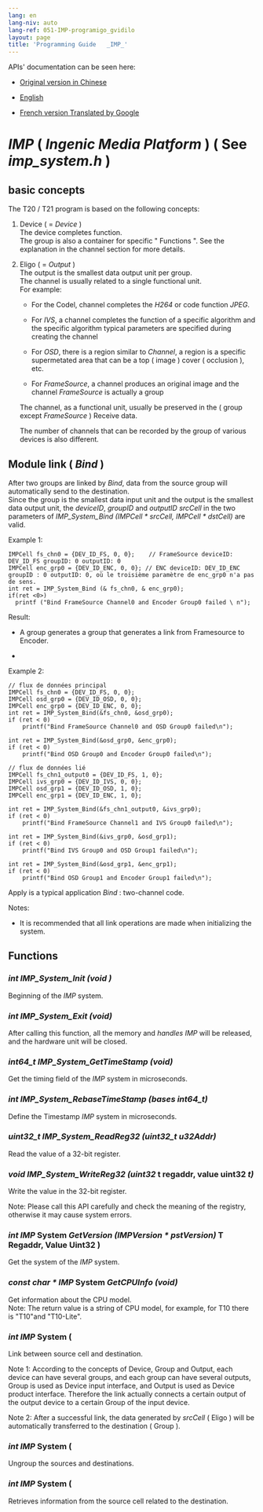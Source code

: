 ```yaml
---
lang: en
lang-niv: auto
lang-ref: 051-IMP-programigo_gvidilo
layout: page
title: 'Programming Guide   _IMP_'
---
```



APIs' documentation can be seen here:   
* [  Original version in Chinese  ](../../zh/includes.zh/html/)  


* [  English  ](../../en/includes.en/html/)  


* [  French version Translated by Google  ](../../fr/includes.fr/html/)  




# _IMP_   \(  _Ingenic Media Platform_  \)   \( See   _imp\_system.h_  \)

## basic concepts
The T20 / T21 program is based on the following concepts:  
 1. Device   \( =  _Device_  \)    
 The device completes function.   
      The group is also a container for specific   " Functions  ". See the explanation in the channel section for more details.  
 3. Eligo   \( =  _Output_  \)    
 The output is the smallest data output unit per group.    
 The channel is usually related to a single functional unit.    
 For example:   
     -  For the Codel, channel completes the   _H264_   or code function   _JPEG_.  


     -  For   _IVS_, a channel completes the function of a specific algorithm and the specific algorithm typical parameters are specified during creating the channel 


     -  For  _OSD_, there is a region similar to   _Channel_, a region is a specific supermetated area that can be a top   \( image  \) cover   \( occlusion  \), etc.  


     -  For   _FrameSource_, a channel produces an original image and the channel   _FrameSource_   is actually a group  


    
       The channel, as a functional unit, usually be preserved in the   \( group except   _FrameSource_  \) Receive data.  

    The number of channels that can be recorded by the group of various devices is also different.

## Module link   \(  _Bind_  \)

After two groups are linked by   _Bind_, data from the source group will automatically send to the destination.    
 Since the group is the smallest data input unit and the output is the smallest data output unit, the   _deviceID_,   _groupID_   and   _outputID_    _srcCell_   in the two parameters of   _IMP\_System\_Bind \(IMPCell * srcCell, IMPCell * dstCell\)_   are valid.    

 

Example 1: 
```
IMPCell fs_chn0 = {DEV_ID_FS, 0, 0};    // FrameSource deviceID: DEV_ID_FS groupID: 0 outputID: 0
IMPCell enc_grp0 = {DEV_ID_ENC, 0, 0}; // ENC deviceID: DEV_ID_ENC groupID : 0 outputID: 0, où le troisième paramètre de enc_grp0 n'a pas de sens. 
int ret = IMP_System_Bind (& fs_chn0, & enc_grp0);
if(ret <0>)
  printf ("Bind FrameSource Channel0 and Encoder Group0 failed \ n");

```
Result:    
 *  A group generates a group that generates a link from Framesource to Encoder. 

*  



Example 2:
```
// flux de données principal
IMPCell fs_chn0 = {DEV_ID_FS, 0, 0};
IMPCell osd_grp0 = {DEV_ID_OSD, 0, 0};
IMPCell enc_grp0 = {DEV_ID_ENC, 0, 0};
int ret = IMP_System_Bind(&fs_chn0, &osd_grp0);
if (ret < 0)
    printf("Bind FrameSource Channel0 and OSD Group0 failed\n");

int ret = IMP_System_Bind(&osd_grp0, &enc_grp0);
if (ret < 0)
    printf("Bind OSD Group0 and Encoder Group0 failed\n");

// flux de données lié 
IMPCell fs_chn1_output0 = {DEV_ID_FS, 1, 0};
IMPCell ivs_grp0 = {DEV_ID_IVS, 0, 0};
IMPCell osd_grp1 = {DEV_ID_OSD, 1, 0};
IMPCell enc_grp1 = {DEV_ID_ENC, 1, 0};

int ret = IMP_System_Bind(&fs_chn1_output0, &ivs_grp0);
if (ret < 0)
    printf("Bind FrameSource Channel1 and IVS Group0 failed\n");

int ret = IMP_System_Bind(&ivs_grp0, &osd_grp1);
if (ret < 0)
    printf("Bind IVS Group0 and OSD Group1 failed\n");

int ret = IMP_System_Bind(&osd_grp1, &enc_grp1);
if (ret < 0)
    printf("Bind OSD Group1 and Encoder Group1 failed\n");
```
Apply is a typical application   _Bind_ : two-channel code.  

Notes:  
  *   It is recommended that all link operations are made when initializing the system.  

## Functions

### _int IMP\_System\_Init \(void \)_
Beginning of the   _IMP_ system.  
### _int IMP\_System\_Exit \(void\)_

After calling this function, all the memory and   _handles_   _IMP_   will be released, and the hardware unit will be closed.  

### _int64\_t IMP\_System\_GetTimeStamp \(void\)_

Get the timing field of the   _IMP_   system in microseconds. 

### _int IMP\_System\_RebaseTimeStamp \(bases int64\_t\)_
Define the Timestamp   _IMP_   system in microseconds. 

### _uint32\_t IMP\_System\_ReadReg32 \(uint32\_t u32Addr\)_

Read the value of a 32-bit register.  

### _void IMP\_System\_WriteReg32 \(uint32_  t regaddr, value uint32  _t\)_
Write the value in the 32-bit register.  

Note: Please call this API carefully and check the meaning of the registry, otherwise it may cause system errors.

### _int IMP_  System  _GetVersion \(IMPVersion * pstVersion\)_ T Regaddr, Value Uint32 \)

Get the system of the   _IMP_ system.  

### _const char * IMP_  System  _GetCPUInfo \(void\)_
Get information about the CPU model.  
Note: The return value is a string of CPU model, for example, for T10 there is "T10"and "T10-Lite".

### _int IMP_  System   \(

Link between source cell and destination.

Note 1: According to the concepts of Device, Group and Output, each device can have several groups, and each group can have several outputs, Group is used as Device input interface, and Output is used as Device product interface. Therefore the link actually connects a certain output of the output device to a certain Group of the input device.

Note 2: After a successful link, the data generated by   _srcCell_   (  Eligo  )   will be automatically transferred to the destination   (  Group  ).  

### _int IMP_  System   \(
Ungroup the sources and destinations. 

### _int IMP_  System   \(

Retrieves information from the source cell related to the destination.

